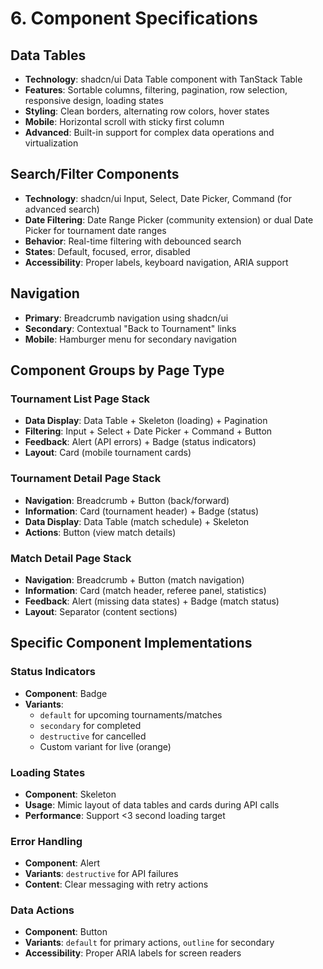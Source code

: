 # 6. Component Specifications

## Data Tables
- **Technology**: shadcn/ui Data Table component with TanStack Table
- **Features**: Sortable columns, filtering, pagination, row selection, responsive design, loading states
- **Styling**: Clean borders, alternating row colors, hover states
- **Mobile**: Horizontal scroll with sticky first column
- **Advanced**: Built-in support for complex data operations and virtualization

## Search/Filter Components
- **Technology**: shadcn/ui Input, Select, Date Picker, Command (for advanced search)
- **Date Filtering**: Date Range Picker (community extension) or dual Date Picker for tournament date ranges
- **Behavior**: Real-time filtering with debounced search
- **States**: Default, focused, error, disabled
- **Accessibility**: Proper labels, keyboard navigation, ARIA support

## Navigation
- **Primary**: Breadcrumb navigation using shadcn/ui
- **Secondary**: Contextual "Back to Tournament" links
- **Mobile**: Hamburger menu for secondary navigation

## Component Groups by Page Type

### Tournament List Page Stack
- **Data Display**: Data Table + Skeleton (loading) + Pagination
- **Filtering**: Input + Select + Date Picker + Command + Button
- **Feedback**: Alert (API errors) + Badge (status indicators)
- **Layout**: Card (mobile tournament cards)

### Tournament Detail Page Stack
- **Navigation**: Breadcrumb + Button (back/forward)
- **Information**: Card (tournament header) + Badge (status)
- **Data Display**: Data Table (match schedule) + Skeleton
- **Actions**: Button (view match details)

### Match Detail Page Stack
- **Navigation**: Breadcrumb + Button (match navigation)
- **Information**: Card (match header, referee panel, statistics)
- **Feedback**: Alert (missing data states) + Badge (match status)
- **Layout**: Separator (content sections)

## Specific Component Implementations

### Status Indicators
- **Component**: Badge
- **Variants**: 
  - `default` for upcoming tournaments/matches
  - `secondary` for completed
  - `destructive` for cancelled
  - Custom variant for live (orange)

### Loading States
- **Component**: Skeleton
- **Usage**: Mimic layout of data tables and cards during API calls
- **Performance**: Support <3 second loading target

### Error Handling
- **Component**: Alert
- **Variants**: `destructive` for API failures
- **Content**: Clear messaging with retry actions

### Data Actions
- **Component**: Button
- **Variants**: `default` for primary actions, `outline` for secondary
- **Accessibility**: Proper ARIA labels for screen readers
